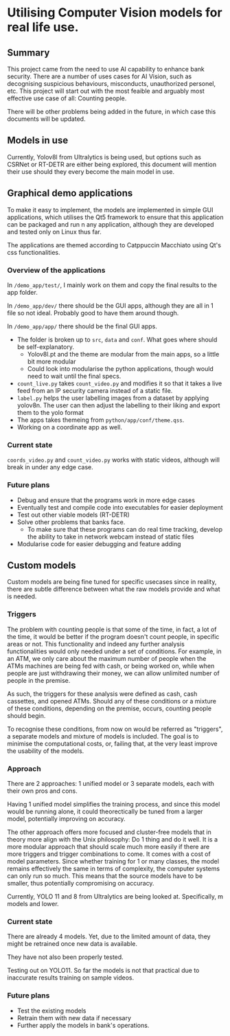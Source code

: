 # Utilising Computer Vision models for real life use.

## Summary

This project came from the need to use AI capability to enhance bank security.
There are a number of uses cases for AI Vision, such as decognising suspicious
behaviours, misconducts, unauthorized personel, etc. This project will start out
with the most feaible and arguably most effective use case of all: Counting
people.

There will be other problems being added in the future, in which case this
documents will be updated.

## Models in use

Currently, Yolov8l from Ultralytics is being used, but options such as CSRNet or
RT-DETR are either being explored, this document will mention their use should
they every become the main model in use.

## Graphical demo applications

To make it easy to implement, the models are implemented in simple GUI
applications, which utilises the Qt5 framework to ensure that this application
can be packaged and run n any application, although they are developed and
tested only on Linux thus far.

The applications are themed according to Catppuccin Macchiato using Qt's css
functionalities.

### Overview of the applications

In `/demo_app/test/`, I mainly work on them and copy the final results
to the app folder.

In `/demo_app/dev/` there should be the GUI apps, although they are all
in 1 file so not ideal. Probably good to have them around though.

In `/demo_app/app/` there should be the final GUI apps.

- The folder is broken up to `src`, `data` and `conf`. What goes where should be
  self-explanatory.
  - Yolov8l.pt and the theme are modular from the main apps, so a little bit
    more modular
  - Could look into modularise the python applications, though would need to
    wait until the final specs.
- `count_live.py` takes `count_video.py` and modifies it so that it takes a live
  feed from an IP security camera instead of a static file.
- `label.py` helps the user labelling images from a dataset by applying yolov8n.
  The user can then adjust the labelling to their liking and export them to the
  yolo format
- The apps takes themeing from `python/app/conf/theme.qss`.
- Working on a coordinate app as well.

### Current state

`coords_video.py` and `count_video.py` works with static videos, although will
break in under any edge case.

### Future plans

- Debug and ensure that the programs work in more edge cases
- Eventually test and compile code into executables for easier deployment
- Test out other viable models (RT-DETR)
- Solve other problems that banks face.
  - To make sure that these programs can do real time tracking, develop the
    ability to take in network webcam instead of static files
- Modularise code for easier debugging and feature adding

## Custom models

Custom models are being fine tuned for specific usecases since in reality, there
are subtle difference between what the raw models provide and what is needed.

### Triggers

The problem with counting people is that some of the time, in fact, a lot of the
time, it would be better if the program doesn't count people, in specific areas
or not. This functionality and indeed any further analysis functionalities would
only needed under a set of conditions. For example, in an ATM, we only care
about the maximum number of people when the ATMs machines are being fed with
cash, or being worked on, while when people are just withdrawing their money, we
can allow unlimited number of people in the premise.

As such, the triggers for these analysis were defined as cash, cash cassettes,
and opened ATMs. Should any of these conditions or a mixture of these conditions,
depending on the premise, occurs, counting people should begin.

To recognise these conditions, from now on would be referred as "triggers", a
separate models and mixture of models is included. The goal is to minimise the
computational costs, or, failing that, at the very least improve the usability
of the models.

### Approach

There are 2 approaches: 1 unified model or 3 separate models, each with their
own pros and cons.

Having 1 unified model simplifies the training process, and since this model
would be running alone, it could theorectically be tuned from a larger model,
potentially improving on accuracy.

The other approach offers more focused and cluster-free models that in theory
more align with the Unix philosophy: Do 1 thing and do it well. It is a more
modular approach that should scale much more easily if there are more triggers
and trigger combinations to come. It comes with a cost of model parameters.
Since whether training for 1 or many classes, the model remains effectively the
same in terms of complexity, the computer systems can only run so much. This
means that the source models have to be smaller, thus potentially compromising
on accuracy.

Currently, YOLO 11 and 8 from Ultralytics are being looked at. Specifically,
m models and lower.

### Current state

There are already 4 models. Yet, due to the limited amount of data, they might
be retrained once new data is available.

They have not also been properly tested.

Testing out on YOLO11. So far the models is not that practical due to inaccurate
results training on sample videos.

### Future plans

- Test the existing models
- Retrain them with new data if necessary
- Further apply the models in bank's operations.
